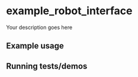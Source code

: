 # example_robot_interface

Your description goes here

## Example usage

## Running tests/demos
    
